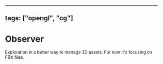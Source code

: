 ---
tags: ["opengl", "cg"]
--

# Observer

Exploration in a better way to manage 3D assets. For now it's focusing on FBX
files.
